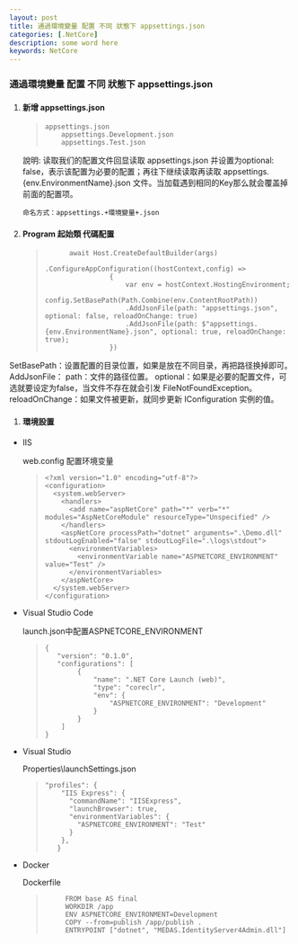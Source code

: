 ```yaml
---
layout: post
title: 通過環境變量 配置 不同 狀態下 appsettings.json
categories: [.NetCore]
description: some word here
keywords: NetCore
---
```




### 通過環境變量 配置 不同 狀態下 appsettings.json

1. #### **新增 appsettings.json**

   > ```
   > appsettings.json
   >     appsettings.Development.json  
   >     appsettings.Test.json
   > ```

   說明: 读取我们的配置文件回显读取 appsettings.json 并设置为optional: false，表示该配置为必要的配置；再往下继续读取再读取 appsettings.{env.EnvironmentName}.json 文件。当加载遇到相同的Key那么就会覆盖掉前面的配置项。

   `命名方式：appsettings.+環境變量+.json`

2. #### **Program 起始類 代碼配置**

   > ```
   >       await Host.CreateDefaultBuilder(args)
   >                 .ConfigureAppConfiguration((hostContext,config) =>
   >                 {
   >                     var env = hostContext.HostingEnvironment;
   >                     config.SetBasePath(Path.Combine(env.ContentRootPath))
   >                     .AddJsonFile(path: "appsettings.json", optional: false, reloadOnChange: true)
   >                     .AddJsonFile(path: $"appsettings.{env.EnvironmentName}.json", optional: true, reloadOnChange: true);
   >                 })
   > ```

SetBasePath：设置配置的目录位置，如果是放在不同目录，再把路径换掉即可。
AddJsonFile：
path：文件的路径位置。
optional：如果是必要的配置文件，可选就要设定为false，当文件不存在就会引发 FileNotFoundException。
reloadOnChange：如果文件被更新，就同步更新 IConfiguration 实例的值。

1. #### 環境設置

- IIS

  web.config 配置环境变量

  > ```
  > <?xml version="1.0" encoding="utf-8"?>
  > <configuration>
  >   <system.webServer>
  >     <handlers>
  >       <add name="aspNetCore" path="*" verb="*" modules="AspNetCoreModule" resourceType="Unspecified" />
  >     </handlers>
  >     <aspNetCore processPath="dotnet" arguments=".\Demo.dll" stdoutLogEnabled="false" stdoutLogFile=".\logs\stdout">
  >       <environmentVariables>
  >         <environmentVariable name="ASPNETCORE_ENVIRONMENT" value="Test" />
  >       </environmentVariables>
  >     </aspNetCore>
  >   </system.webServer>
  > </configuration>
  > ```

- Visual Studio Code

  launch.json中配置ASPNETCORE_ENVIRONMENT

  > ```
  > {
  >    "version": "0.1.0",
  >    "configurations": [
  >         {
  >             "name": ".NET Core Launch (web)",
  >             "type": "coreclr",
  >             "env": {
  >                 "ASPNETCORE_ENVIRONMENT": "Development"
  >             }
  >         }
  >     ]
  > }
  > ```

- Visual Studio

  Properties\launchSettings.json

  > ```
  > "profiles": {
  >     "IIS Express": {
  >       "commandName": "IISExpress",
  >       "launchBrowser": true,
  >       "environmentVariables": {
  >         "ASPNETCORE_ENVIRONMENT": "Test"
  >       }
  >     },
  >    }
  > ```

- Docker

  Dockerfile

  > ```
  >      FROM base AS final
  >      WORKDIR /app
  >      ENV ASPNETCORE_ENVIRONMENT=Development
  >      COPY --from=publish /app/publish .
  >      ENTRYPOINT ["dotnet", "MEDAS.IdentityServer4Admin.dll"]
  > ```
